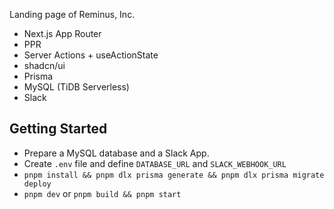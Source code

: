 Landing page of Reminus, Inc.

* Next.js App Router
* PPR
* Server Actions + useActionState
* shadcn/ui
* Prisma
* MySQL (TiDB Serverless)
* Slack

## Getting Started

* Prepare a MySQL database and a Slack App.
* Create `.env` file and define `DATABASE_URL` and `SLACK_WEBHOOK_URL`
* `pnpm install && pnpm dlx prisma generate && pnpm dlx prisma migrate deploy`
* `pnpm dev` or `pnpm build && pnpm start`
